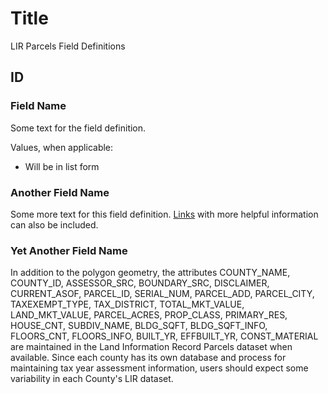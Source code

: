 # Title

LIR Parcels Field Definitions

## ID

### Field Name

Some text for the field definition.

Values, when applicable:

- Will be in list form

### Another Field Name

Some more text for this field definition. [Links](https://www.youtube.com/watch?v=dQw4w9WgXcQ) with more helpful information can also be included.

### Yet Another Field Name

<!--- Fields with no current definitions will have a comment on them, so that they can be filled in later. -->

In addition to the polygon geometry, the attributes COUNTY_NAME, COUNTY_ID, ASSESSOR_SRC, BOUNDARY_SRC, DISCLAIMER, CURRENT_ASOF, PARCEL_ID, SERIAL_NUM, PARCEL_ADD, PARCEL_CITY, TAXEXEMPT_TYPE, TAX_DISTRICT, TOTAL_MKT_VALUE, LAND_MKT_VALUE, PARCEL_ACRES, PROP_CLASS, PRIMARY_RES, HOUSE_CNT, SUBDIV_NAME, BLDG_SQFT, BLDG_SQFT_INFO, FLOORS_CNT, FLOORS_INFO, BUILT_YR, EFFBUILT_YR, CONST_MATERIAL are maintained in the Land Information Record Parcels dataset when available. Since each county has its own database and process for maintaining tax year assessment information, users should expect some variability in each County's LIR dataset.
